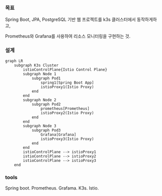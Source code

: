 ### 목표

Spring Boot, JPA, PostgreSQL 기반 웹 프로젝트를 k3s 클러스터에서 동작하게하고,

Prometheus와 Grafana를 사용하여 리소스 모니터링을 구현하는 것.

### 설계

```mermaid
graph LR
    subgraph K3s Cluster
        istioControlPlane{Istio Control Plane}
        subgraph Node 1
            subgraph Pod1
                spring1[Spring Boot App]
                istioProxy1(Istio Proxy)
            end
        end
        subgraph Node 2
            subgraph Pod2
                prometheus[Prometheus]
                istioProxy2(Istio Proxy)
            end
        end
        subgraph Node 3
            subgraph Pod3
                Grafana[Grafana]
                istioProxy3(Istio Proxy)
            end
        end
        istioControlPlane --> istioProxy1
        istioControlPlane --> istioProxy2
        istioControlPlane --> istioProxy3
    end

```

### tools

Spring boot.
Prometheus.
Grafama.
K3s.
Istio.

